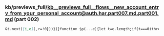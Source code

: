 ### kb/previews_full/kb__previews_full__flows__new_account_entry_from_your_personal_account@auth.har.part007.md.part001.md (part 002)

```md
&t.next([i,o]),r=!0}))})}function $p(...e){let t=e.length;if(t===0)throw new Error(\"list of properties cannot 
```

```
